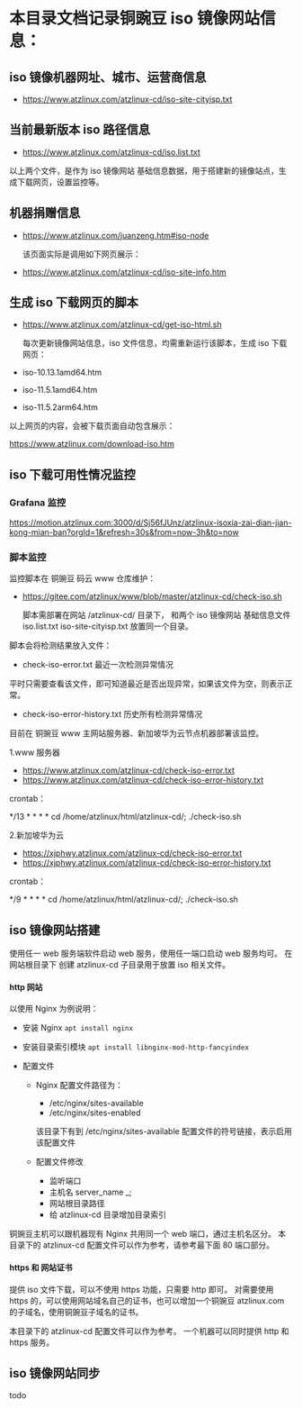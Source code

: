 # 本目录文档记录铜豌豆 iso 镜像网站信息：

## iso 镜像机器网址、城市、运营商信息
- https://www.atzlinux.com/atzlinux-cd/iso-site-cityisp.txt

## 当前最新版本 iso 路径信息
- https://www.atzlinux.com/atzlinux-cd/iso.list.txt

以上两个文件，是作为 iso 镜像网站 基础信息数据，用于搭建新的镜像站点，生成下载网页，设置监控等。

## 机器捐赠信息
- https://www.atzlinux.com/juanzeng.htm#iso-node

  该页面实际是调用如下网页展示：

- https://www.atzlinux.com/atzlinux-cd/iso-site-info.htm

## 生成 iso 下载网页的脚本
- https://www.atzlinux.com/atzlinux-cd/get-iso-html.sh

  每次更新镜像网站信息，iso 文件信息，均需重新运行该脚本，生成 iso 下载网页：

- iso-10.13.1amd64.htm

- iso-11.5.1amd64.htm

- iso-11.5.2arm64.htm

以上网页的内容，会被下载页面自动包含展示：

https://www.atzlinux.com/download-iso.htm

##  iso 下载可用性情况监控

### Grafana 监控
https://motion.atzlinux.com:3000/d/Sj56fJUnz/atzlinux-isoxia-zai-dian-jian-kong-mian-ban?orgId=1&refresh=30s&from=now-3h&to=now

### 脚本监控
监控脚本在 铜豌豆 码云 www 仓库维护：
- https://gitee.com/atzlinux/www/blob/master/atzlinux-cd/check-iso.sh

  脚本需部署在网站 /atzlinux-cd/ 目录下， 和两个 iso 镜像网站 基础信息文件 iso.list.txt iso-site-cityisp.txt 放置同一个目录。

脚本会将检测结果放入文件：
- check-iso-error.txt 最近一次检测异常情况

平时只需要查看该文件，即可知道最近是否出现异常，如果该文件为空，则表示正常。

- check-iso-error-history.txt 历史所有检测异常情况

目前在 铜豌豆 www 主网站服务器、新加坡华为云节点机器部署该监控。

1.www 服务器
- https://www.atzlinux.com/atzlinux-cd/check-iso-error.txt
- https://www.atzlinux.com/atzlinux-cd/check-iso-error-history.txt

crontab：

*/13 * * * * cd /home/atzlinux/html/atzlinux-cd/; ./check-iso.sh

2.新加坡华为云

- https://xjphwy.atzlinux.com/atzlinux-cd/check-iso-error.txt
- https://xjphwy.atzlinux.com/atzlinux-cd/check-iso-error-history.txt

crontab：

*/9 * * * * cd /home/atzlinux/html/atzlinux-cd/; ./check-iso.sh

## iso 镜像网站搭建
使用任一 web 服务端软件启动 web 服务，使用任一端口启动 web 服务均可。
在网站根目录下 创建 atzlinux-cd 子目录用于放置 iso 相关文件。

#### http 网站
以使用 Nginx 为例说明：

- 安装 Nginx
  `apt install nginx`

- 安装目录索引模块
  `apt install libnginx-mod-http-fancyindex`

- 配置文件

  - Nginx 配置文件路径为：
    - /etc/nginx/sites-available
    - /etc/nginx/sites-enabled

    该目录下有到 /etc/nginx/sites-available 配置文件的符号链接，表示启用该配置文件

  - 配置文件修改

    - 监听端口
    - 主机名 server_name _;
    - 网站根目录路径
    - 给 atzlinux-cd 目录增加目录索引

铜豌豆主机可以跟机器现有 Nginx 共用同一个 web 端口，通过主机名区分。
本目录下的 atzlinux-cd 配置文件可以作为参考，请参考最下面 80 端口部分。

#### https 和 网站证书
提供 iso 文件下载，可以不使用 https 功能，只需要 http 即可。
对需要使用 https 的，可以使用网站域名自己的证书，也可以增加一个铜豌豆 atzlinux.com 的子域名，使用铜豌豆子域名的证书。

本目录下的 atzlinux-cd 配置文件可以作为参考。
一个机器可以同时提供 http 和 https 服务。

## iso 镜像网站同步
todo
